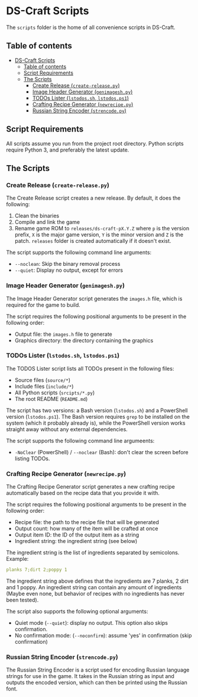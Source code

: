 
# DS-Craft Scripts

The `scripts` folder is the home of all convenience scripts in DS-Craft.

## Table of contents

- [DS-Craft Scripts](#ds-craft-scripts)
  - [Table of contents](#table-of-contents)
  - [Script Requirements](#script-requirements)
  - [The Scripts](#the-scripts)
    - [Create Release (`create-release.py`)](#create-release-create-releasepy)
    - [Image Header Generator (`genimagesh.py`)](#image-header-generator-genimageshpy)
    - [TODOs Lister (`lstodos.sh`, `lstodos.ps1`)](#todos-lister-lstodossh-lstodosps1)
    - [Crafting Recipe Generator (`newrecipe.py`)](#crafting-recipe-generator-newrecipepy)
    - [Russian String Encoder (`strencode.py`)](#russian-string-encoder-strencodepy)

## Script Requirements

All scripts assume you run from the project root directory. Python scripts require
Python 3, and preferably the latest update.

## The Scripts

### Create Release (`create-release.py`)

The Create Release script creates a new release. By default, it does the following:

1. Clean the binaries
1. Compile and link the game
1. Rename game ROM to `releases/ds-craft-pX.Y.Z` where `p` is the version prefix,
`X` is the major game version, `Y` is the minor version and `Z` is the patch.
`releases` folder is created automatically if it doesn't exist.

The script supports the following command line arguments:

- `--noclean`: Skip the binary removal process
- `--quiet`: Display no output, except for errors

### Image Header Generator (`genimagesh.py`)

The Image Header Generator script generates the `images.h` file, which is
required for the game to build.

The script requires the following positional arguments to be present in the
following order:

- Output file: the `images.h` file to generate
- Graphics directory: the directory containing the graphics

### TODOs Lister (`lstodos.sh`, `lstodos.ps1`)

The TODOS Lister script lists all TODOs present in the following files:

- Source files (`source/*`)
- Include files (`include/*`)
- All Python scripts (`srcipts/*.py`)
- The root README (`README.md`)

The script has two versions: a Bash version (`lstodos.sh`) and a PowerShell version
(`lstodos.ps1`). The Bash version requires `grep` to be installed on the system
(which it probably already is), while the PowerShell version works straight away
without any external dependencies.

The script supports the following command line argumeents:

- `-NoClear` (PowerShell) / `--noclear` (Bash): don't clear the screen before
listing TODOs.

### Crafting Recipe Generator (`newrecipe.py`)

The Crafting Recipe Generator script generates a new crafting recipe automatically
based on the recipe data that you provide it with.

The script requires the following positional arguments to be present in the
following order:

- Recipe file: the path to the recipe file that will be generated
- Output count: how many of the item will be crafted at once
- Output item ID: the ID of the output item as a string
- Ingredient string: the ingredient string (see below)

The ingredient string is the list of ingredients separated by semicolons. Example:

<!-- Yaml chosen for no reason -->
```yaml
planks 7;dirt 2;poppy 1
```

The ingredient string above defines that the ingredients are 7 planks, 2 dirt
and 1 poppy. An ingredient string can contain any amount of ingredients (Maybe
even none, but behavior of recipes with no ingredients has never been tested).

The script also supports the following optional arguments:

- Quiet mode (`--quiet`): display no output. This option also skips confirmation.
- No confirmation mode: (`--noconfirm`): assume 'yes' in confirmation (skip confirmation)

### Russian String Encoder (`strencode.py`)

The Russian String Encoder is a script used for encoding Russian language strings
for use in the game. It takes in the Russian string as input and outputs the
encoded version, which can then be printed using the Russian font.
